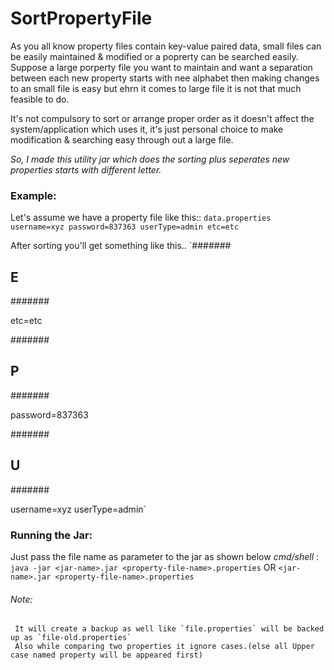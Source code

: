 # SortPropertyFile

As you all know property files contain key-value paired data, small files can be easily maintained & modified or a poprerty can be searched easily. Suppose a large porperty file you want to maintain and want a separation between each new property starts with nee alphabet then making changes to an small file is easy but ehrn it comes to large file it is not that much feasible to do.

It's not compulsory to sort or arrange proper order as it doesn't affect the system/application which uses it, it's just personal choice to make modification & searching easy through out a large file.

_So, I made this utility jar which does the sorting plus seperates new properties starts with different letter._

### Example:
  Let's assume we have a property file like this:: `data.properties`
  `username=xyz
   password=837363
   userType=admin
   etc=etc`
   
  After sorting you'll get something like this..
  `#######
   ## E ##
   #######
   
   etc=etc
   
   #######
   ## P ##
   #######
   
   password=837363
   
   #######
   ## U ##
   #######
   
   username=xyz
   userType=admin`

### Running the Jar:
  Just pass the file name as parameter to the jar as shown below
  _cmd/shell_ : `java -jar <jar-name>.jar <property-file-name>.properties` OR `<jar-name>.jar <property-file-name>.properties`
  
  ###### Note: 
     It will create a backup as well like `file.properties` will be backed up as `file-old.properties`
     Also while comparing two properties it ignore cases.(else all Upper case named property will be appeared first)
